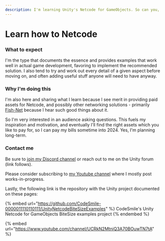 ```yaml
---
description: I'm learning Unity's Netcode for GameObjects. So can you, by following along.
---
```


# Learn how to Netcode

### What to expect

I'm the type that documents the essence and provides examples that work well in actual game development, favoring to implement the recommended solution. I also tend to try and work out every detail of a given aspect before moving on, and often adding useful stuff anyone will need to have anyway.

### Why I'm doing this

I'm also here and sharing what I learn because I see merit in providing paid assets for Netcode, and possibly other networking solutions - primarily [Fish-Net](https://assetstore.unity.com/packages/tools/network/fish-net-networking-evolved-207815) because I hear such good things about it.&#x20;

So I'm very interested in an audience asking questions. This fuels my inspiration and motivation, and eventually I'll find the right assets which you like to pay for, so I can pay my bills sometime into 2024. Yes, I'm planning long-term.

### Contact me

Be sure to [join my Discord channel](https://discord.gg/56zUz3ZHUJ) or reach out to me on the Unity forum (link follows).

Please consider subscribing to [my Youtube channel](https://www.youtube.com/channel/UCRkN2MtniQ3A70BOuwTN7tA) where I mostly post works-in-progress.&#x20;

Lastly, the following link is the repository with the Unity project documented on these pages:

{% embed url="https://github.com/CodeSmile-0000011110110111/UnityNetcodeBiteSizeExamples" %}
CodeSmile's Unity Netcode for GameObjects BiteSize examples project
{% endembed %}

{% embed url="https://www.youtube.com/channel/UCRkN2MtniQ3A70BOuwTN7tA" %}
